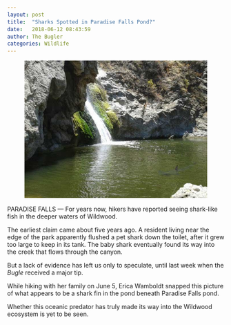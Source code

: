 ```yaml
---
layout: post
title:  "Sharks Spotted in Paradise Falls Pond?"
date:   2018-06-12 08:43:59
author: The Bugler
categories: Wildlife
---
```


<figure class="leadart">
	<img src="/assets/img/paradisefallsshark.jpg" />
</figure>

PARADISE FALLS &mdash; For years now, hikers have reported seeing shark-like fish in the deeper waters of Wildwood. 

The earliest claim came about five years ago. A resident living near the edge of the park apparently flushed a pet shark down the toilet, after it grew too large to keep in its tank. The baby shark eventually found its way into the creek that flows through the canyon.

But a lack of evidence has left us only to speculate, until last week when the <em>Bugle</em> received a major tip.

While hiking with her family on June 5, Erica Wamboldt snapped this picture of what appears to be a shark fin in the pond beneath Paradise Falls pond.

Whether this oceanic predator has truly made its way into the Wildwood ecosystem is yet to be seen.